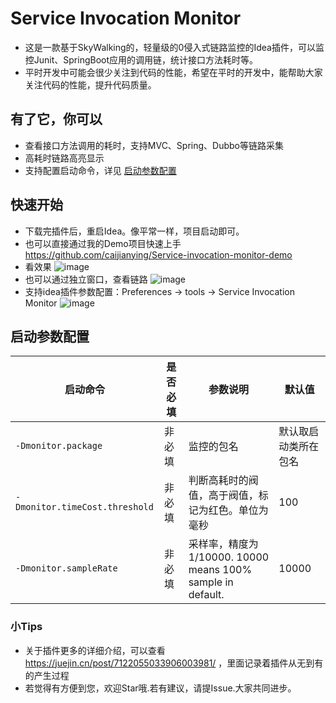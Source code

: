 # Service Invocation Monitor
* 这是一款基于SkyWalking的，轻量级的0侵入式链路监控的Idea插件，可以监控Junit、SpringBoot应用的调用链，统计接口方法耗时等。
* 平时开发中可能会很少关注到代码的性能，希望在平时的开发中，能帮助大家关注代码的性能，提升代码质量。
## 有了它，你可以
* 查看接口方法调用的耗时，支持MVC、Spring、Dubbo等链路采集
* 高耗时链路高亮显示
* 支持配置启动命令，详见 [启动参数配置](https://github.com/caijianying/Service-invocation-monitor/blob/main/README.md#%E5%90%AF%E5%8A%A8%E5%8F%82%E6%95%B0%E9%85%8D%E7%BD%AE)


## 快速开始
* 下载完插件后，重启Idea。像平常一样，项目启动即可。
* 也可以直接通过我的Demo项目快速上手 https://github.com/caijianying/Service-invocation-monitor-demo
* 看效果
 ![image](https://user-images.githubusercontent.com/25894814/211231932-563ad434-b436-4601-88ca-ed9848b92de4.png)
* 也可以通过独立窗口，查看链路
![image](https://user-images.githubusercontent.com/25894814/218968219-9e43304b-4b1d-4434-ba26-0a2a05f1625d.jpg)
* 支持idea插件参数配置：Preferences -> tools -> Service Invocation Monitor
![image](https://user-images.githubusercontent.com/25894814/218968373-4b34863f-854f-4a39-b6cd-8b0c5e397aa3.jpg)


## 启动参数配置
|  启动命令   |  是否必填  |参数说明  | 默认值  |
|  ----  | ----  | ----  | ----  |
| `-Dmonitor.package`  | 非必填 | 监控的包名 | 默认取启动类所在包名 |
| `-Dmonitor.timeCost.threshold` | 非必填 | 判断高耗时的阀值，高于阀值，标记为红色。单位为毫秒 | 100 |
| `-Dmonitor.sampleRate` | 非必填 | 采样率，精度为1/10000. 10000 means 100% sample in default. | 10000 |


### 小Tips
* 关于插件更多的详细介绍，可以查看 https://juejin.cn/post/7122055033906003981/ ，里面记录着插件从无到有的产生过程 
* 若觉得有方便到您，欢迎Star哦.若有建议，请提Issue.大家共同进步。

